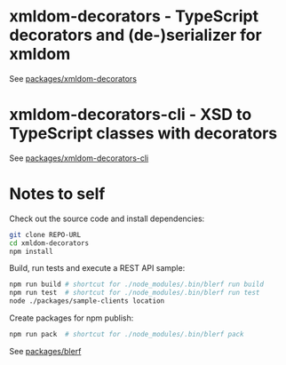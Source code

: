# xmldom-decorators - TypeScript decorators and (de-)serializer for xmldom

See [packages/xmldom-decorators](packages/xmldom-decorators)

# xmldom-decorators-cli - XSD to TypeScript classes with decorators

See [packages/xmldom-decorators-cli](packages/xmldom-decorators-cli)

# Notes to self

Check out the source code and install dependencies:

```bash
git clone REPO-URL
cd xmldom-decorators
npm install
```

Build, run tests and execute a REST API sample:

```bash
npm run build # shortcut for ./node_modules/.bin/blerf run build
npm run test  # shortcut for ./node_modules/.bin/blerf run test
node ./packages/sample-clients location
```

Create packages for npm publish:

```bash
npm run pack  # shortcut for ./node_modules/.bin/blerf pack
```

See [packages/blerf](packages/blerf)
